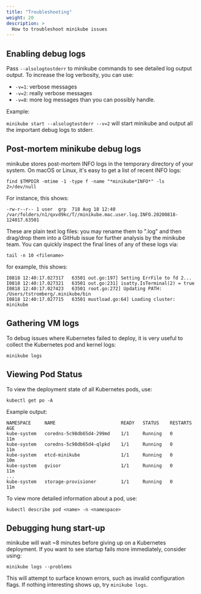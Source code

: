 ```yaml
---
title: "Troubleshooting"
weight: 20
description: >
  How to troubleshoot minikube issues
---
```


## Enabling debug logs

Pass `--alsologtostderr` to minikube commands to see detailed log output output. To increase the log verbosity, you can use:

* `-v=1`: verbose messages
* `-v=2`: really verbose messages
* `-v=8`: more log messages than you can possibly handle.

Example:

`minikube start --alsologtostderr --v=2` will start minikube and output all the important debug logs to stderr.

## Post-mortem minikube debug logs

minikube stores post-mortem INFO logs in the temporary directory of your system. On macOS or Linux, it's easy to get a list of recent INFO logs: 

`find $TMPDIR -mtime -1 -type f -name "*minikube*INFO*" -ls  2>/dev/null`

For instance, this shows:

`-rw-r--r-- 1 user  grp  718 Aug 18 12:40 /var/folders/n1/qxvd9kc/T//minikube.mac.user.log.INFO.20200818-124017.63501`

These are plain text log files: you may rename them to "<filename>.log" and then drag/drop them into a GitHub issue for further analysis by the minikube team. You can quickly inspect the final lines of any of these logs via:
  
`tail -n 10 <filename>`

for example, this shows:

```
I0818 12:40:17.027317   63501 out.go:197] Setting ErrFile to fd 2...
I0818 12:40:17.027321   63501 out.go:231] isatty.IsTerminal(2) = true
I0818 12:40:17.027423   63501 root.go:272] Updating PATH: /Users/tstromberg/.minikube/bin
I0818 12:40:17.027715   63501 mustload.go:64] Loading cluster: minikube
```

## Gathering VM logs

To debug issues where Kubernetes failed to deploy, it is very useful to collect the Kubernetes pod and kernel logs:

```shell
minikube logs
```

## Viewing Pod Status

To view the deployment state of all Kubernetes pods, use:

```shell
kubectl get po -A
```

Example output:

```shell
NAMESPACE     NAME                        READY   STATUS    RESTARTS   AGE
kube-system   coredns-5c98db65d4-299md    1/1     Running   0          11m
kube-system   coredns-5c98db65d4-qlpkd    1/1     Running   0          11m
kube-system   etcd-minikube               1/1     Running   0          10m
kube-system   gvisor                      1/1     Running   0          11m
...
kube-system   storage-provisioner         1/1     Running   0          11m
```

To view more detailed information about a pod, use:

```shell
kubectl describe pod <name> -n <namespace>
```

## Debugging hung start-up

minikube will wait ~8 minutes before giving up on a Kubernetes deployment. If you want to see startup fails more immediately, consider using:

```shell
minikube logs --problems
```

This will attempt to surface known errors, such as invalid configuration flags. If nothing interesting shows up, try `minikube logs`.

